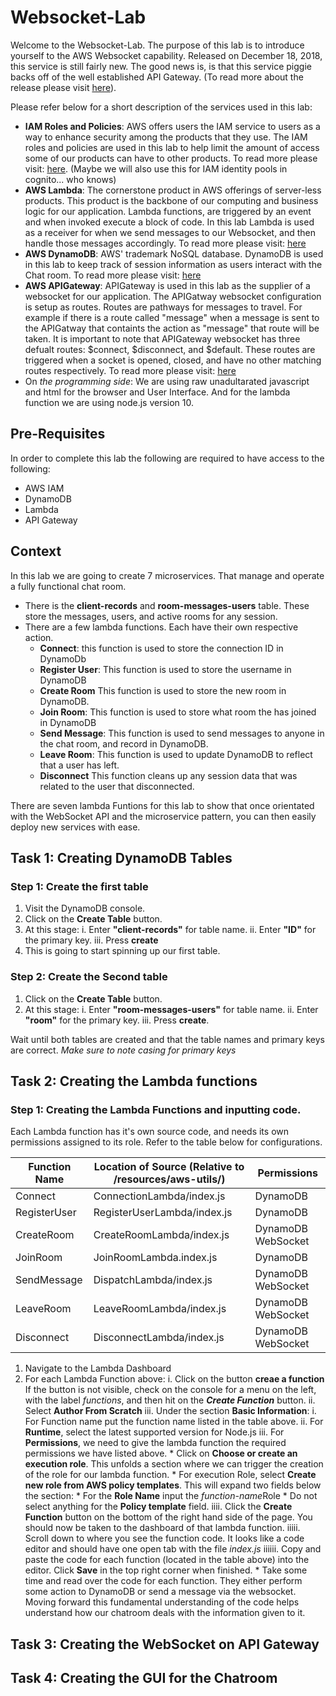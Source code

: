# Websocket-Lab
Welcome to the Websocket-Lab. The purpose of this lab is to introduce yourself to the AWS Websocket capability.
Released on December 18, 2018, this service is still fairly new. The good news is, is that this service piggie
backs off of the well established API Gateway. (To read more about the release please visit [here](https://aws.amazon.com/blogs/compute/announcing-websocket-apis-in-amazon-api-gateway/)). 

Please refer below for a short description of the services used in this lab:
* **IAM Roles and Policies**: AWS offers users the IAM service to users as a way to enhance security among the products that they use.
The IAM roles and policies are used in this lab to help limit the amount of access some of our products can have to other products.
To read more please visit: [here](https://aws.amazon.com/iam/).
(Maybe we will also use this for IAM identity pools in cognito... who knows)
* **AWS Lambda**: The cornerstone product in AWS offerings of server-less products. This product is the backbone of our computing and business logic for our application. Lambda functions, are triggered by an event and when invoked execute a block of code. In this lab
Lambda is used as a receiver for when we send messages to our Websocket, and then handle those messages accordingly. 
To read more please visit: [here](https://aws.amazon.com/lambda/)
* **AWS DynamoDB**: AWS' trademark NoSQL database. DynamoDB is used in this lab to keep track of session information as users interact with 
the Chat room.
To read more please visit: [here](https://aws.amazon.com/dynamodb/)
* **AWS APIGateway**: APIGateway is used in this lab as the supplier of a websocket for our application. The APIGatway websocket configuration is setup as routes. Routes are pathways for messages to travel. For example if there is a route called "message" when
a message is sent to the APIGatway that containts the action as "message" that route will be taken. It is important to note that 
APIGateway websocket has three defualt routes: $connect, $disconnect, and $default. These routes are triggered when a socket is opened, closed, and have no other matching routes respectively.
To read more please visit: [here](https://aws.amazon.com/api-gateway/)
* On *the programming side*: We are using raw unadultarated javascript and html for the browser and User Interface. And for the lambda function we are using node.js version 10.

## Pre-Requisites
In order to complete this lab the following are required to have access to the following:
* AWS IAM
* DynamoDB
* Lambda
* API Gateway 

## Context
In this lab we are going to create 7 microservices. That manage and operate a fully functional chat room.

* There is the **client-records** and **room-messages-users** table. These store the messages, users, and active rooms for any session.
* There are a few lambda functions. Each have their own respective action.
    * **Connect**: this function is used to store the connection ID in DynamoDb
    * **Register User**: This function is used to store the username in DynamoDB
    * **Create Room** This function is used to store the new room in DynamoDB.
    * **Join Room**: This function is used to store what room the has joined in DynamoDB
    * **Send Message**: This function is used to send messages to anyone in the chat room, and record in DynamoDB.
    * **Leave Room**: This function is used to update DynamoDB to reflect that a user has left.
    * **Disconnect** This function cleans up any session data that was related to the user that disconnected.

There are seven lambda Funtions for this lab to show that once orientated with the WebSocket API and the microservice pattern, you can then easily deploy new services with ease.

## Task 1: Creating DynamoDB Tables

### Step 1: Create the first table
1. Visit the DynamoDB console.
2. Click on the **Create Table** button.
3. At this stage:
    i. Enter **"client-records"** for table name.
    ii. Enter **"ID"** for the primary key.
    iii. Press **create**
4. This is going to start spinning up our first table.
### Step 2: Create the Second table
1. Click on the **Create Table** button.
2. At this stage:
    i. Enter **"room-messages-users"** for table name.
    ii. Enter **"room"** for the primary key.
    iii. Press **create**.

Wait until both tables are created and that the table names and primary keys are correct. *Make sure to note casing for primary keys*

## Task 2: Creating the Lambda functions
### Step 1: Creating the Lambda Functions and inputting code. 
Each Lambda function has it's own source code, and needs its own permissions assigned to its role. Refer to the table below for configurations.

| Function Name | Location of Source (Relative to /resources/aws-utils/) | Permissions        |
|---------------|--------------------------------------------------------|--------------------|
| Connect       | ConnectionLambda/index.js                              | DynamoDB           |
| RegisterUser  | RegisterUserLambda/index.js                            | DynamoDB           |
| CreateRoom    | CreateRoomLambda/index.js                              | DynamoDB WebSocket |
| JoinRoom      | JoinRoomLambda.index.js                                | DynamoDB           |
| SendMessage   | DispatchLambda/index.js                                | DynamoDB WebSocket |
| LeaveRoom     | LeaveRoomLambda/index.js                               | DynamoDB WebSocket |
| Disconnect    | DisconnectLambda/index.js                              | DynamoDB WebSocket |

1. Navigate to the Lambda Dashboard
2. For each Lambda Function above:
    i. Click on the button **creae a function** If the button is not visible, check on the console for a menu on the left, with the label *functions*, and then hit on the ***Create Function*** button.
    ii. Select **Author From Scratch** 
    iii. Under the section **Basic Information**:
        i. For Function name put the function name listed in the table above.
        ii. For **Runtime**, select the latest supported version for Node.js
        iii. For **Permissions**, we need to give the lambda function the required permissions we have listed above.
            * Click on **Choose or create an execution role**. This unfolds a section where we can trigger the creation of the role for our lambda function.
            * For execution Role, select **Create new role from AWS policy templates**. This will expand two fields below the section: 
                * For the **Role Name** input the *function-name*Role 
                * Do not select anything for the **Policy template** field.
    iiii. Click the **Create Function** button on the bottom of the right hand side of the page. You should now be taken to the dashboard of that lambda function.
    iiiii. Scroll down to where you see the function code. It looks like a code editor and should have one open tab with the file *index.js* 
    iiiiii. Copy and paste the code for each function (located in the table above) into the editor. Click **Save** in the top right corner when finished.
        * Take some time and read over the code for each function. They either perform some action to DynamoDB or send a message via the websocket. Moving forward this fundamental understanding of the code helps understand how our chatroom deals with the information given to it. 

## Task 3: Creating the WebSocket on API Gateway

## Task 4: Creating the GUI for the Chatroom


